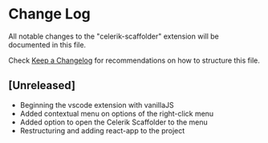 # Change Log

All notable changes to the "celerik-scaffolder" extension will be documented in this file.

Check [Keep a Changelog](http://keepachangelog.com/) for recommendations on how to structure this file.

## [Unreleased]

- Beginning the vscode extension with vanillaJS
- Added contextual menu on options of the right-click menu
- Added option to open the Celerik Scaffolder to the menu
- Restructuring and adding react-app to the project
